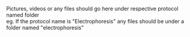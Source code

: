 Pictures, videos or any files should go here under respective protocol named folder  
eg. If the protocol name is "Electrophoresis" any files should be under a folder named "electrophoresis"
